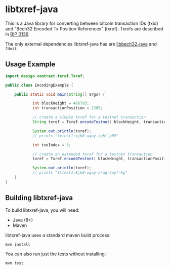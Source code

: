 # libtxref-java

This is a Java library for converting between bitcoin transaction IDs (txid)
and "Bech32 Encoded Tx Position References" (txref). Txrefs are
described in [BIP 0136](https://github.com/veleslavs/bips/blob/txrev_v2/bip-0136.mediawiki).

The only external dependencies libtxref-java has are [libbech32-java](https://github.com/dcdpr/libbech32-java) and `JUnit.`

## Usage Example

```java
import design.contract.txref.Txref;

public class EncodingExample {

    public static void main(String[] args) {

            int blockHeight = 466793;
            int transactionPosition = 2205;

            // create a simple txref for a testnet transaction
            String txref = Txref.encodeTestnet( blockHeight, transactionPosition);

            System.out.println(txref);
            // prints "txtest1:xjk0-uqay-zghl-p89"

            int txoIndex = 3;

            // create an extended txref for a testnet transaction
            txref = Txref.encodeTestnet( blockHeight, transactionPosition, txoIndex);

            System.out.println(txref);
            // prints "txtest1:8jk0-uqay-zrqq-4wyf-kp"
    }
}
```

## Building libtxref-java

To build libtxref-java, you will need:

* Java (8+)
* Maven

libtxref-java uses a standard maven build process:

```console
mvn install
```

You can also run just the tests without installing:

```console
mvn test
```


